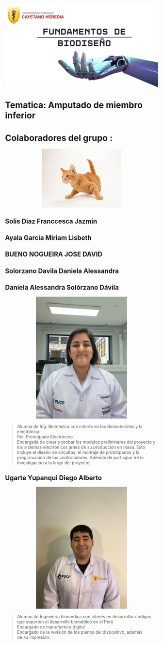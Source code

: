 
![portada](https://github.com/Arbandu/Fundbio/blob/518cc1d79ce635adceca751b0e7cd1fd7d32849b/Imagenes/Imagen%20de%20WhatsApp%202024-08-28%20a%20las%2017.48.48_9a093f02.jpg)

# Tematica: Amputado de miembro inferior

# Colaboradores del grupo :

<p align="center">
  <img src="https://github.com/Arbandu/Fundbio/blob/567704467d9b14fbd67f72ea167dd56b1b9491d5/Imagenes/descarga.jpeg" alt="Descripción de la imagen">
</p>

## Solis Diaz Franccesca Jazmin
## Ayala Garcia Miriam Lisbeth
## BUENO NOGUEIRA JOSE DAVID
## Solorzano Davila Daniela Alessandra
## Daniela Alessandra Solórzano Dávila
<p align="center">
  <img src="https://github.com/Arbandu/Fundbio/blob/2635e622c3ec302283b7289f5b0d49f5aa36a6d6/Imagenes/Daniela.jpg" alt="Imagen de Daniela" width="300">
</p>
  
 > Alumna de Ing. Biomédica con interés en los Biomateriales y la electrónica <br>
 > Rol: Prototipado Electrónico <br>
 > Encargada de crear y probar los modelos preliminares del proyecto y los sistemas electrónicos antes de su producción en masa. Esto incluye el diseño de circuitos, el montaje de 
 > prototipados y la programación de los controladores. Además de participar de la Investigación a lo largo del proyecto.

## Ugarte Yupanqui Diego Alberto
<p align="center">
  <img src="https://github.com/Arbandu/Fundbio/blob/71983535b19b8933dee56a6a44b2b73140f1f16a/Imagenes/Diego.jpg" alt="Imagen de Daniela" width="300">
</p>

>Alumno de Ingeniería biomédica con interés en desarrollar códigos que soporten el desarrollo biomédico en el Perú <br>
>Encargado de manufactura digital <br>
>Encargado de la revisión de los planos del dispositivo, además de su impresión.<br>
